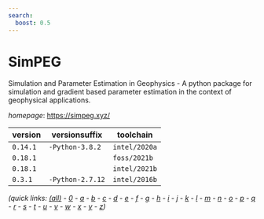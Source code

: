 ```yaml
---
search:
  boost: 0.5
---
```

# SimPEG

Simulation and Parameter Estimation in Geophysics  - A python package for simulation and gradient based parameter estimation in the context of geophysical applications.

*homepage*: <https://simpeg.xyz/>

version | versionsuffix | toolchain
--------|---------------|----------
``0.14.1`` | ``-Python-3.8.2`` | ``intel/2020a``
``0.18.1`` |  | ``foss/2021b``
``0.18.1`` |  | ``intel/2021b``
``0.3.1`` | ``-Python-2.7.12`` | ``intel/2016b``


*(quick links: [(all)](../index.md) - [0](../0/index.md) - [a](../a/index.md) - [b](../b/index.md) - [c](../c/index.md) - [d](../d/index.md) - [e](../e/index.md) - [f](../f/index.md) - [g](../g/index.md) - [h](../h/index.md) - [i](../i/index.md) - [j](../j/index.md) - [k](../k/index.md) - [l](../l/index.md) - [m](../m/index.md) - [n](../n/index.md) - [o](../o/index.md) - [p](../p/index.md) - [q](../q/index.md) - [r](../r/index.md) - [s](../s/index.md) - [t](../t/index.md) - [u](../u/index.md) - [v](../v/index.md) - [w](../w/index.md) - [x](../x/index.md) - [y](../y/index.md) - [z](../z/index.md))*


